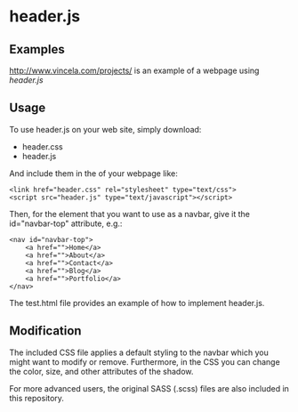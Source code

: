 # header.js

## Examples
http://www.vincela.com/projects/ is an example of a webpage using *header.js*

## Usage
To use header.js on your web site, simply download:
* header.css
* header.js

And include them in the <head> of your webpage like:
```
<link href="header.css" rel="stylesheet" type="text/css">
<script src="header.js" type="text/javascript"></script>
```

Then, for the element that you want to use as a navbar, give it the id="navbar-top" attribute, e.g.:
```
<nav id="navbar-top">
    <a href="">Home</a>
    <a href="">About</a>
    <a href="">Contact</a>
    <a href="">Blog</a>
    <a href="">Portfolio</a>
</nav>
```

The test.html file provides an example of how to implement header.js.

## Modification
The included CSS file applies a default styling to the navbar which you might want to modify or remove. Furthermore, in the CSS you can change the color, size, and other attributes of the shadow.

For more advanced users, the original SASS (.scss) files are also included in this repository.
